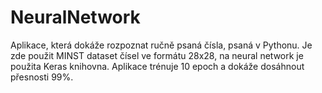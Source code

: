 # NeuralNetwork
Aplikace, která dokáže rozpoznat ručně psaná čísla, psaná v Pythonu. Je zde použit MINST dataset čísel ve formátu 28x28, na neural network je použita Keras knihovna. Aplikace trénuje 10 epoch a dokáže dosáhnout přesnosti 99%.
